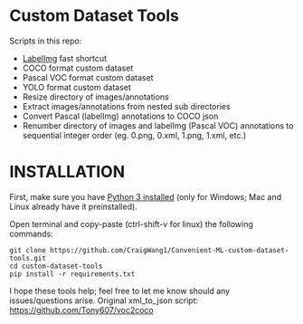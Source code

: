 # Custom Dataset Tools
Scripts in this repo:
- [LabelImg](https://github.com/tzutalin/labelImg.git) fast shortcut
- COCO format custom dataset
- Pascal VOC format custom dataset
- YOLO format custom dataset
- Resize directory of images/annotations
- Extract images/annotations from nested sub directories
- Convert Pascal (labelImg) annotations to COCO json
- Renumber directory of images and labelImg (Pascal VOC) annotations to sequential integer order (eg. 0.png, 0.xml, 1.png, 1.xml, etc.)

# **INSTALLATION**
First, make sure you have [Python 3 installed](https://www.python.org/downloads/) (only for Windows; Mac and Linux already have it preinstalled).

Open terminal and copy-paste (ctrl-shift-v for linux) the following commands:
```
git clone https://github.com/CraigWang1/Convenient-ML-custom-dataset-tools.git
cd custom-dataset-tools
pip install -r requirements.txt
```




I hope these tools help; feel free to let me know should any issues/questions arise.
Original xml_to_json script: https://github.com/Tony607/voc2coco
